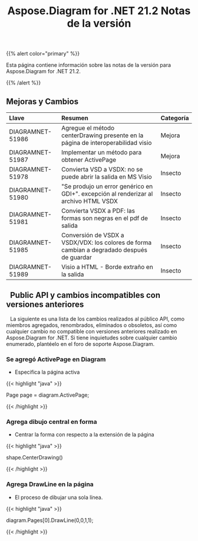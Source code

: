 ﻿---
title: Aspose.Diagram for .NET 21.2 Notas de la versión
type: docs
weight: 11
url: /es/net/aspose-diagram-for-net-21-2-release-notes/
---
{{% alert color="primary" %}} 

Esta página contiene información sobre las notas de la versión para Aspose.Diagram for .NET 21.2.

{{% /alert %}} 
## **Mejoras y Cambios**

|**Llave**|**Resumen**|**Categoría**|
|:- |:- |:- |
|DIAGRAMNET-51986|Agregue el método centerDrawing presente en la página de interoperabilidad visio|Mejora|
|DIAGRAMNET-51987|Implementar un método para obtener ActivePage|Mejora|
|DIAGRAMNET-51978|Convierta VSD a VSDX: no se puede abrir la salida en MS Visio|Insecto|
|DIAGRAMNET-51980|"Se produjo un error genérico en GDI+". excepción al renderizar al archivo HTML VSDX|Insecto|
|DIAGRAMNET-51981|Convierta VSDX a PDF: las formas son negras en el pdf de salida|Insecto|
|DIAGRAMNET-51985|Conversión de VSDX a VSDX/VDX: los colores de forma cambian a degradado después de guardar|Insecto|
|DIAGRAMNET-51989|Visio a HTML - Borde extraño en la salida|Insecto|

## ` `**Public API y cambios incompatibles con versiones anteriores**
` ` La siguiente es una lista de los cambios realizados al público API, como miembros agregados, renombrados, eliminados o obsoletos, así como cualquier cambio no compatible con versiones anteriores realizado en Aspose.Diagram for .NET. Si tiene inquietudes sobre cualquier cambio enumerado, plantéelo en el foro de soporte Aspose.Diagram.
### **Se agregó ActivePage en Diagram**
- Especifica la página activa

{{< highlight "java" >}}

Page page = diagram.ActivePage;

{{< /highlight >}}
### **Agrega dibujo central en forma**
- Centrar la forma con respecto a la extensión de la página



{{< highlight "java" >}}

shape.CenterDrawing()

{{< /highlight >}}
### **Agrega DrawLine en la página**
- El proceso de dibujar una sola línea.



{{< highlight "java" >}}

 diagram.Pages[0].DrawLine(0,0,1,1);

{{< /highlight >}}



